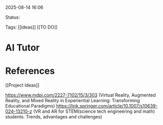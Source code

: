 
2025-08-14 16:06

Status:

Tags: [[ideas]] [[TO DO]] 




# AI Tutor





# References

[[Project Ideas]]

https://www.mdpi.com/2227-7102/15/3/303 (Virtual Reality, Augmented Reality, and Mixed Reality in Experiential Learning: Transforming Educational Paradigms)
https://link.springer.com/article/10.1007/s10639-024-13210-z (VR and AR for STEM(science tech engineering and math) students. Trends, advantages and challenges)
